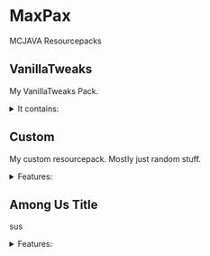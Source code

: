 # MaxPax
MCJAVA Resourcepacks



## VanillaTweaks
My VanillaTweaks Pack.

<details>
<summary>It contains:</summary>

* SofterWool
* RedIronGolemFlowers
* StemToLog
* BetterParticles
* HDShieldBanners
* PinkEndRods
* AnimatedCampfireItem
* 2DSpyglass
* ClassicNetheriteArmor
* PlainLeatherArmor
* UniversalLushGrass
* SmootherOakLog
* CircleLogTops
* BetterBedrock
* TwinklingStars
* ShorterGrass
* ShorterTallGrass
* NoCaveSounds
* QuieterConsumables
* QuieterWater
* QuieterNetherPortals
* QuieterRain
* QuieterThunder
* QuieterExplosions
* QuieterDispensersDroppers
* QuieterMinecarts
* QuieterFire
* QuieterPistons
* QuieterBats
* QuieterBees
* QuieterCamels
* QuieterCows
* QuieterChickens
* QuieterCats
* QuieterEndermen
* QuieterPigs
* QuieterPhantoms
* QuieterSheep
* QuieterWolves
* QuieterVillagers
* VisualInfestedStoneItems
* VisualWaxedCopperItems
* ClearBannerPatterns
* HungerPreview
* MusicDiscRedstonePreview
* DirectionalDispensersDroppers
* BetterObservers
* GroovyLevers
* VisibleTripwires
* CompassLodestone
* VisualHoney
* NoteblockBanners
* ArabicNumerals
* SuspiciousSandGravelBorders
* StickyPistonSides
* CleanerWorldBorder
* TransparentPumpkin
* LowerShield
* LowerFire
* 3DBookshelves
* 3DChiseledBookshelves
* 3DLadders
* 3DChains
* 3DPointedDripstone
* 3DAmethyst
* 3DLilyPads
* 3DIronBars
* 3DSugarcane
* 3DRails
* 3DDoors
* 3DTrapdoors
* 3DMushrooms
* 3DVines
* 3DGlowLichen
* 3DStonecutters
* 3DSunMoon
* MoreCrosshairs-4AngledDot
* WitherHearts
* PingColorIndicator
* RainbowExperience
* SmootherFont
* ClassicPanorama
* OldOres
* OldCobblestone
* OldGravel
* OldNetherrack
* OldLava
* OldObsidian
* OldWater
* OldIce
* OldWoolColors
* 1.11ShulkerBoxes
* OldEnchantGlint
* PoppyToRose
* BedIcons
* TerracottatoHardenedClay
* DirtPathToGrassPath
* PotterySherdToShard
* ZombiePigman
* OldDoorSounds
* OldDamageSounds
* OldXpSounds
* OldExplosionSounds
* OldPlanks
* SmileyAxolotls
* Beeralis
* LegacySnowball
* LegacyEmerald
* BedrockDriedKelpItem
* ItemStitchingFix
* DripleafFixBig
* DripleafFixSmall
* ConsistentBucketFix
* CactusBottomFix
* ConsistentTadpoleBucket
* BlazeFix
* SlimeParticleFix
* HoeFix
* CloudFogFix
* ProperBreakParticles
* DirectionalHoppers
* SoulSoilSoulCampfire
* AshlessCampfires
* NoJavaEditionTitle
* ClassicMinecraftLogo
* StoneBackground
* SmoothDirt
* NoBowlParticles
* ItemHoldFix
* RedstonePowerLevels
* CleanRedstoneDust
* 3DRedstoneWire
* NumberedHotbar
* DarkUI
* BrewingGuide
* BlueWidgetsHighlight
</details>

## Custom
My custom resourcepack. Mostly just random stuff.

<details>
<summary>Features:</summary>

"MaxPax" Edition

<img src="img/edition.png">

<br>

clubmate

run the following command to get it:
`/give @p potion{display:{Name:'{"text":"Clubmate","color":"gold","bold":true}'},CustomModelData:1,Potion:"minecraft:water",CustomPotionColor:15440896} 1`

<img src="img/clubmate.png">
</details>

## Among Us Title
sus

<details>
<summary>Features:</summary>

amongus

<img src="img/amongus.png">
</details>